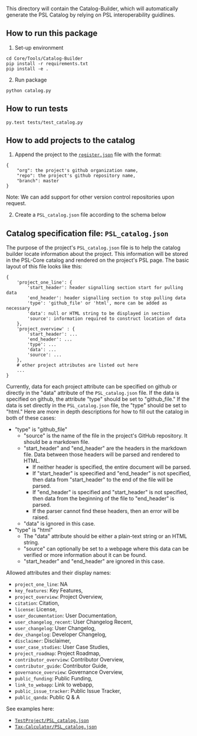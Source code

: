 This directory will contain the Catalog-Builder, which will automatically generate the PSL Catalog by relying on PSL interoperability guidlines.

How to run this package
------------------------
1. Set-up environment
```
cd Core/Tools/Catalog-Builder
pip install -r requirements.txt
pip install -e .
```

2. Run package

`python catalog.py`

How to run tests
------------------

`py.test tests/test_catalog.py`

How to add projects to the catalog
---------------------------------
1. Append the project to the [`register.json`](../../Catalog/register.json) file with the format:
```
{
    "org": the project's github organization name,
    "repo": the project's github repository name,
    "branch": master
}
```

Note: We can add support for other version control repositories upon request.

2. Create a `PSL_catalog.json` file according to the schema below

Catalog specification file: `PSL_catalog.json`
-----------------------------------------------
The purpose of the project's `PSL_catalog.json` file is to help the catalog builder locate information about the project. This information will be stored in the PSL-Core catalog and rendered on the project's PSL page. The basic layout of this file looks like this:

```
{
    'project_one_line': {
        'start_header': header signalling section start for pulling data
        'end_header': header signalling section to stop pulling data
        'type': 'github_file' or 'html', more can be added as necessary
        'data': null or HTML string to be displayed in section
        'source': information required to construct location of data
    },
    'project_overview' : {
        'start_header': ...
        'end_header': ...
        'type': ...
        'data': ...
        'source': ...
    },
    # other project attributes are listed out here
    ...
}
```

Currently, data for each project attribute can be specified on github or directly in the "data" attribute of the `PSL_catalog.json` file. If the data is specified on github, the attribute "type" should be set to "github_file." If the data is set directly in the `PSL_catalog.json` file, the "type" should be set to "html." Here are more in depth descriptions for how to fill out the catalog in both of these cases:

- "type" is "github_file"
  - "source" is the name of the file in the project's GitHub repository. It should be a markdown file.
  - "start_header" and "end_header" are the headers in the markdown file. Data between those headers will be parsed and rendered to HTML.
    - If neither header is specified, the entire document will be parsed.
    - If "start_header" is speecified and "end_header" is not specified, then data from "start_header" to the end of the file will be parsed.
    - If "end_header" is specified and "start_header" is not specified, then data from the beginning of the file to "end_header" is parsed.
    - If the parser cannot find these headers, then an error will be raised.
  - "data" is ignored in this case.
- "type" is "html"
  - The "data" attribute should be either a plain-text string or an HTML string.
  - "source" can optionally be set to a webpage where this data can be verified or more information about it can be found.
  - "start_header" and "end_header" are ignored in this case.

Allowed attributes and their display names:
  - `project_one_line`: NA
  - `key_features`: Key Features,
  - `project_overview`: Project Overview,
  - `citation`: Citation,
  - `license`: License,
  - `user_documentation`: User Documentation,
  - `user_changelog_recent`: User Changelog Recent,
  - `user_changelog`: User Changelog,
  - `dev_changelog`: Developer Changelog,
  - `disclaimer`: Disclaimer,
  - `user_case_studies`: User Case Studies,
  - `project_roadmap`: Project Roadmap,
  - `contributor_overview`: Contributor Overview,
  - `contributor_guide`: Contributor Guide,
  - `governance_overview`: Governance Overview,
  - `public_funding`: Public Funding,
  - `link_to_webapp`: Link to webapp,
  - `public_issue_tracker`: Public Issue Tracker,
  - `public_qanda`: Public Q & A

See examples here:
- [`TestProject/PSL_catalog.json`][]
- [`Tax-Calculator/PSL_catalog.json`][]




[`TestProject/PSL_catalog.json`]: catalog_builder/tests/TestProject/PSL_catalog.json
[`Tax-Calculator/PSL_catalog.json`]: https://github.com/hdoupe/Tax-Calculator/blob/PSL-catalog/PSL_catalog.json
